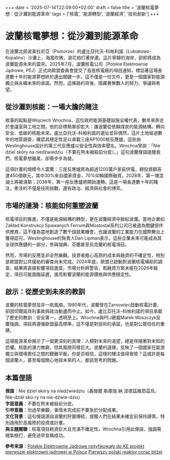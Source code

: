 +++
date = '2025-07-14T22:09:00+02:00'
draft = false
title = '波蘭核電夢想：從沙灘到能源革命'
tags = ['核電', '能源轉型', '波蘭經濟', '技術創新']
+++

# 波蘭核電夢想：從沙灘到能源革命

在波蘭北部波美拉尼亞（Pomorze）的盧比亞托沃-科帕利諾（Lubiatowo-Kopalino）沙灘上，海風吹拂，浪花拍打著岸邊。這片寧靜的海岸，卻即將成為波蘭能源未來的震央。2025年7月，波蘭核電公司（Polskie Elektrownie Jądrowe, PEJ）正式向歐盟委員會提交了首座核電廠的項目通知，標誌著這場長達數十年的能源夢想終於邁出關鍵一步。這不僅是一份文件，更是一個國家對能源獨立與永續未來的承諾。然而，這條路的背後，隱藏著無數人的努力、爭議與希望。

## 從沙灘到核能：一場大膽的賭注

故事的起點是Wojciech Wrochna，這位政府能源基礎設施全權代表，數年來奔走於會議室與工地之間。他的目標簡單卻宏大：讓波蘭從依賴煤炭的能源結構，轉向安全、低碳的核能未來。盧比亞托沃-科帕利諾的選址並非偶然，這片土地經過數年的地質調查，確認其穩定性足以承載三座AP1000核反應爐，這些由Westinghouse設計的第三代反應爐以安全性與效率聞名。Wrochna曾說：「Nie dziel skóry na niedźwiedziu（不要在熊未被殺前分皮）。」這句波蘭俚語提醒我們，核電夢想雖美，卻需步步為營。

這項計畫的規模令人震驚：三座反應爐將為超過1200萬戶家庭供電，總投資額高達450億歐元，其中30%來自國家資金，70%仰賴國際融資。2028年，第一塊混凝土將被澆築；2036年，第一座反應爐將開始運轉。這是一場長達數十年的賭注，牽涉的不僅是技術挑戰，還有政治、經濟與社會的博弈。

## 市場的漣漪：核能如何重塑波蘭

核電項目的推進，不僅是能源結構的轉型，更在波蘭經濟中掀起波瀾。當地企業如Zakład Konstrukcji Spawanych Ferrum與Mostostal系列公司已被選為關鍵部件供應商，這不僅為當地創造了數千個就業機會，也讓波蘭的工業能力在國際舞台上獲得認可。Westinghouse的負責人Dan Lipman表示，這些企業未來可能成為其全球供應鏈的一部分，參與瑞典、芬蘭甚至烏克蘭的核電項目。

然而，市場的反應並非全然樂觀。投資者擔心高昂的成本與融資的不確定性，特別是歐盟對公共援助的審查尚未完成。2024年底，歐盟已啟動對波蘭核電補助的調查，結果將直接影響項目進度。市場分析師警告，若融資方案未能在2026年敲定，項目可能面臨延遲，進而影響波蘭的能源價格與供應穩定性。

## 啟示：從歷史到未來的教訓

波蘭的核電夢想並非一帆風順。1980年代，波蘭曾在Żarnowiec啟動核電計畫，卻因切爾諾貝利事故與政治動盪而中止。如今，盧比亞托沃-科帕利諾的項目承載了歷史的教訓：安全第一，透明至上。Wrochna與PEJ總裁Marek Woszczyk反覆強調，項目將遵循歐盟最高標準，這不僅是對技術的承諾，也是對公眾信任的重建。

這場能源革命揭示了一個更深刻的真理：人類對未來的渴望，總是伴隨著對未知的恐懼。核能的潛力無窮，但其風險同樣巨大。波蘭的選擇，反映了一個國家在能源獨立與環境責任之間的艱難平衡。你是否相信，這樣的賭注值得冒險？這或許是每個波蘭人，甚至每個關心地球未來的人，都該思考的問題。

## 本篇俚語

**俚語**：Nie dziel skóry na niedźwiedziu（聶傑爾 斯庫瑞 納 涅德茲維耶茲烏，Niè-dzièl skù-ry na niè-dźwie-dziu）  
**字面意義**：不要在熊未被殺前分皮。  
**引申意義**：勿過早樂觀，事情未完成前不要急於分配成果。  
**文化背景**：這句俚語源自波蘭的狩獵傳統，提醒人們在結果未確定前保持謹慎，特別適用於高風險的投資或計畫。  
**與主題關聯**：核電項目耗資巨大且充滿不確定性，Wrochna引用此俚語，強調需穩紮穩打，避免過早宣稱成功。

**參考來源**：[Polskie Elektrownie Jądrowe notyfikowały do KE projekt pierwszej elektrowni jądrowej w Polsce](https://www.bankier.pl/wiadomosc/Polskie-Elektrownie-Jadrowe-notyfikowaly-do-KE-projekt-pierwszej-elektrowni-jadrowej-w-Polsce-8978444.html) [Pierwszy polski reaktor coraz bliżej](https://strefabiznesu.pl/pierwszy-polski-reaktor-coraz-blizej-projekt-trafil-do-komisji-europejskiej/ar/c3p2-27779995)[](https://dorzeczy.pl/ekonomia/753057/pej-notyfikowaly-do-ke-projekt-pierwszej-elektrowni-jadrowej-w-polsce.html)[](https://strefabiznesu.pl/pierwszy-polski-reaktor-coraz-blizej-projekt-trafil-do-komisji-europejskiej/ar/c3p2-27779995)
